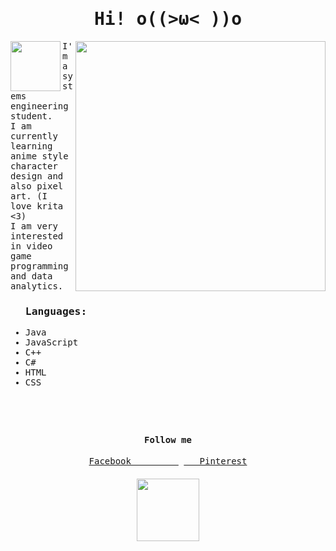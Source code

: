 <body style="font-family: monospace;">
    <h1 align="center">Hi! o((>ω< ))o</h1>
    <img 
    src="https://i.pinimg.com/564x/0b/b3/3b/0bb33ba2252bbf9844d33d9f726eabdc.jpg"
    align="right"
    width="400"
    >
    <img 
    src="https://i.pinimg.com/originals/3e/7a/b1/3e7ab14520d55d6ed17faf7cad0b2927.gif"
    align="left"
    width="80"
    >
    <p align="left">
         I'm a systems engineering student.<br/>
         I am currently learning anime style character design and also pixel art. (I love krita <3)<br/>
         I am very interested in video game programming and data analytics.<br/>  
     </p> 
     <ul>
    <h3 align="left">Languages:</h3>
    <li>
      Java
    </li>
    <li>
      JavaScript
    </li>
    <li>
      C++
    </li>
    <li>
      C#
    </li>
    <li>
      HTML
    </li>
    <li>
      CSS
    </li>
</ul>
<h4 align="center" style="margin-top: 15%;">Follow me</h4>
<p  align="center">
<a href="https://www.facebook.com/lain.iwakura.7140">Facebook &nbsp;&nbsp;&nbsp;&nbsp;&nbsp;&nbsp;&nbsp;&nbsp;</a>
<a href="https://pin.it/1Ejvs1p">&nbsp;&nbsp; Pinterest</a>
</p>
<h4 align="center"> <img src="https://i.pinimg.com/originals/36/67/45/366745cdf355e46f8dad7b7f0809352e.gif" width="100px" align="center" /></h4>
</body>
<!--
**GalletaOreo98/GalletaOreo98** is a ✨ _special_ ✨ repository because its `README.md` (this file) appears on your GitHub profile.

Here are some ideas to get you started:

- 🔭 I’m currently working on ...
- 🌱 I’m currently learning ...
- 👯 I’m looking to collaborate on ...
- 🤔 I’m looking for help with ...
- 💬 Ask me about ...
- 📫 How to reach me: ...
- 😄 Pronouns: ...
- ⚡ Fun fact: ...
-->
